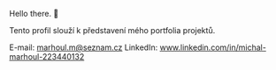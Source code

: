 Hello there. 👋

Tento profil slouží k představení mého portfolia projektů.

E-mail: marhoul.m@seznam.cz
LinkedIn: www.linkedin.com/in/michal-marhoul-223440132


